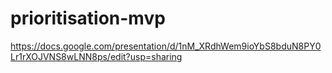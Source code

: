 # prioritisation-mvp

https://docs.google.com/presentation/d/1nM_XRdhWem9ioYbS8bduN8PY0Lr1rXOJVNS8wLNN8ps/edit?usp=sharing
